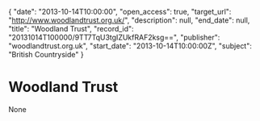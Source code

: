 {
  "date": "2013-10-14T10:00:00", 
  "open_access": true, 
  "target_url": "http://www.woodlandtrust.org.uk/", 
  "description": null, 
  "end_date": null, 
  "title": "Woodland Trust", 
  "record_id": "20131014T100000/9TT7TqU3tgIZUkfRAF2ksg==", 
  "publisher": "woodlandtrust.org.uk", 
  "start_date": "2013-10-14T10:00:00Z", 
  "subject": "British Countryside"
}

# Woodland Trust

None